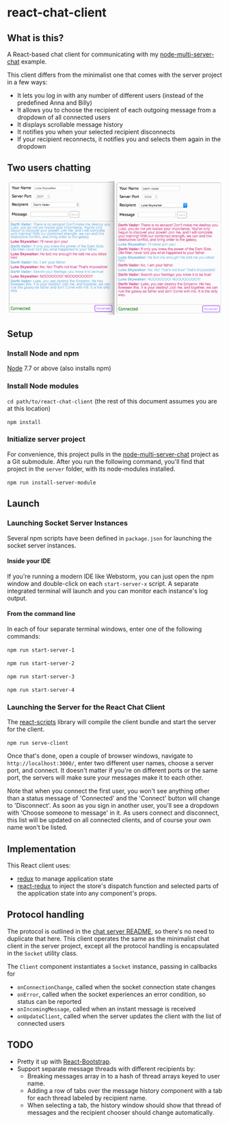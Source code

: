 # react-chat-client

## What is this?
A React-based chat client for communicating with my 
[node-multi-server-chat](https://github.com/cliffhall/node-multi-server-chat) example.

This client differs from the minimalist one that comes with the server project in a few ways:

  * It lets you log in with any number of different users (instead of the predefined Anna and Billy)
  * It allows you to choose the recipient of each outgoing message from a dropdown of all connected users
  * It displays scrollable message history 
  * It notifies you when your selected recipient disconnects
  * If your recipient reconnects, it notifies you and selects them again in the dropdown

## Two users chatting 
![Two users chatting](img/one-on-one-chat-with-message-history.png "Two users chatting")

## Setup

### Install Node and npm
[Node](https://nodejs.org/en/download/) 7.7 or above (also installs npm)

### Install Node modules
```cd path/to/react-chat-client``` (the rest of this document assumes you are at this location)

```npm install```

### Initialize server project
For convenience, this project pulls in the [node-multi-server-chat](https://github.com/cliffhall/node-multi-server-chat)
project as a Git submodule. After you run the following command, you'll find that project in the ```server``` folder,
with its node-modules installed.

```npm run install-server-module```

## Launch

### Launching Socket Server Instances
Several npm scripts have been defined in ```package.json``` for launching the socket server instances.

#### Inside your IDE
If you're running a modern IDE like Webstorm, you can just open the npm window and double-click on each ```start-server-x``` script. 
A separate integrated terminal will launch and you can monitor each instance's log output.

#### From the command line
In each of four separate terminal windows, enter one of the following commands: 

```npm run start-server-1```

```npm run start-server-2```

```npm run start-server-3```

```npm run start-server-4```

### Launching the Server for the React Chat Client
The [react-scripts](https://www.npmjs.com/package/react-scripts) library will compile the client bundle and start the server for the client.

```npm run serve-client```

Once that's done, open a couple of browser windows, navigate to ```http://localhost:3000/```, enter two different user
names, choose a server port, and connect. It doesn't matter if you're on different ports or the same port, the servers
will make sure your messages make it to each other. 

Note that when you connect the first user, you won't see anything other than a status message of 'Connected' and the 
'Connect' button will change to 'Disconnect'. As soon as you sign in another user, you'll see a dropdown with
'Choose someone to message' in it. As users connect and disconnect, this list will be updated on all connected clients,
and of course your own name won't be listed.

## Implementation
This React client uses:
  * [redux](https://github.com/reduxjs/redux) to manage application state
  * [react-redux](https://github.com/reduxjs/react-redux) to inject the store's dispatch function and selected parts of the 
application state into any component's props. 

## Protocol handling
The protocol is outlined in the [chat server README](https://github.com/cliffhall/node-multi-server-chat/blob/master/README.md#protocol), 
so there's no need to duplicate that here. This client operates the same as the minimalist chat client in the server project, 
except all the protocol handling is encapsulated in the ```Socket``` utility class. 

The ```Client``` component instantiates a ```Socket``` instance, passing in callbacks for 
  
  * ```onConnectionChange```, called when the socket connection state changes
  * ```onError```, called when the socket experiences an error condition, so status can be reported
  * ```onIncomingMessage```, called when an instant message is received
  * ```onUpdateClient```, called when the server updates the client with the list of connected users

## TODO

  * Pretty it up with [React-Bootstrap](https://react-bootstrap.github.io/components/alerts/).
  * Support separate message threads with different recipients by: 
    - Breaking messages array in to a hash of thread arrays keyed to user name. 
    - Adding a row of tabs over the message history component with a tab for each thread labeled by recipient name.
    - When selecting a tab, the history window should show that thread of messages and the recipient chooser should change automatically.